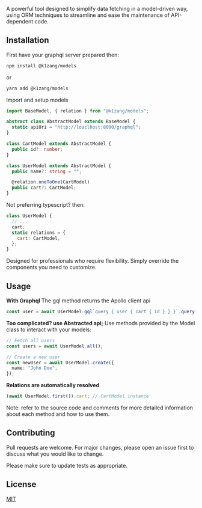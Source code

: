 A powerful tool designed to simplify data fetching in a model-driven way, using ORM techniques to streamline and ease the maintenance of API-dependent code.

## Installation

First have your graphql server prepared then:

```bash
npm install @k1zang/models
```

or

```bash
yarn add @k1zang/models
```

Import and setup models

```typescript
import BaseModel, { relation } from "@k1zang/models";

abstract class AbstractModel extends BaseModel {
  static apiUri = "http://loaclhost:8000/graphql";
}

class CartModel extends AbstractModel {
  public id?: number;
}

class UserModel extends AbstractModel {
  public name?: string = "";

  @relation.oneToOne(CartModel)
  public cart?: CartModel;
}
```

Not preferring typescript? then:

```javascript
class UserModel {
  // ...
  cart;
  static relations = {
    cart: CartModel,
  };
}
```

Designed for professionals who require flexibility.
Simply override the components you need to customize.

## Usage

**With Graphql**
The gql method returns the Apollo client api

```typescript
const user = await UserModel.gql`query { user { cart { id } } }`.query();
```

**Too complicated? use Abstracted api;**
Use methods provided by the Model class to interact with your models:

```typescript
// Fetch all users
const users = await UserModel.all();

// Create a new user
const newUser = await UserModel.create({
  name: "John Doe",
});
```

**Relations are automatically resolved**

```typescript
(await UserModel.first()).cart; // CartModel instance
```

Note: refer to the source code and comments for more detailed information about each method and how to use them.

## Contributing

Pull requests are welcome.
For major changes, please open an issue first to discuss what you would like to change.

Please make sure to update tests as appropriate.

## License

[MIT](https://choosealicense.com/licenses/mit/)
